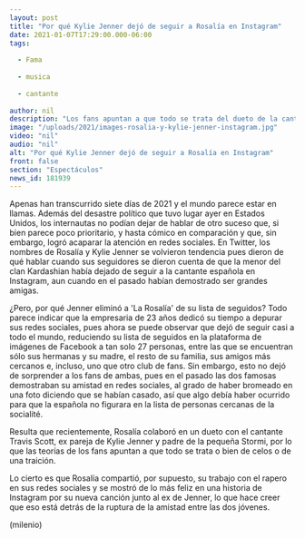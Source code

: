 ```yaml
---
layout: post
title: "Por qué Kylie Jenner dejó de seguir a Rosalía en Instagram"
date: 2021-01-07T17:29:00.000-06:00
tags:
  
  - Fama
  
  - musica
  
  - cantante
  
author: nil
description: "Los fans apuntan a que todo se trata del dueto de la cantante con Travis Scott, padre de Stormi. "
image: "/uploads/2021/images-rosalia-y-kylie-jenner-instagram.jpg"
video: "nil"
audio: "nil"
alt: "Por qué Kylie Jenner dejó de seguir a Rosalía en Instagram"
front: false
section: "Espectáculos"
news_id: 181939
---
```


Apenas han transcurrido siete días de 2021 y el mundo parece estar en llamas. Además del desastre político que tuvo lugar ayer en Estados Unidos, los internautas no podían dejar de hablar de otro suceso que, si bien parece poco prioritario, y hasta cómico en comparación y que, sin embargo, logró acaparar la atención en redes sociales.  En Twitter, los nombres de Rosalía y Kylie Jenner se volvieron tendencia pues dieron de qué hablar cuando sus seguidores se dieron cuenta de que la menor del clan Kardashian había dejado de seguir a la cantante española en Instagram, aun cuando en el pasado habían demostrado ser grandes amigas.  

¿Pero, por qué Jenner eliminó a 'La Rosalía' de su lista de seguidos?  Todo parece indicar que la empresaria de 23 años dedicó su tiempo a depurar sus redes sociales, pues ahora se puede observar que dejó de seguir casi a todo el mundo, reduciendo su lista de seguidos en la plataforma de imágenes de Facebook a tan solo 27 personas, entre las que se encuentran sólo sus hermanas y su madre, el resto de su familia, sus amigos más cercanos e, incluso, uno que otro club de fans.  Sin embargo, esto no dejó de sorprender a los fans de ambas, pues en el pasado las dos famosas demostraban su amistad en redes sociales, al grado de haber bromeado en una foto diciendo que se habían casado, así que algo debía haber ocurrido para que la española no figurara en la lista de personas cercanas de la socialité.  

Resulta que recientemente, Rosalía colaboró en un dueto con el cantante Travis Scott, ex pareja de Kylie Jenner y padre de la pequeña Stormi, por lo que las teorías de los fans apuntan a que todo se trata o bien de celos o de una traición.  

Lo cierto es que Rosalía compartió, por supuesto, su trabajo con el rapero en sus redes sociales y se mostró de lo más feliz en una historia de Instagram por su nueva canción junto al ex de Jenner, lo que hace creer que eso está detrás de la ruptura de la amistad entre las dos jóvenes. 

(milenio)